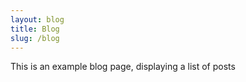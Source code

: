 ```yaml
---
layout: blog
title: Blog
slug: /blog
---
```


This is an example blog page, displaying a list of posts
<br />
